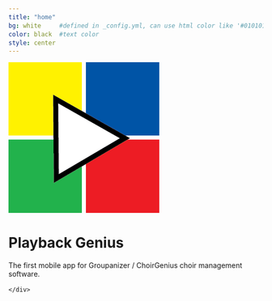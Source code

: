 ```yaml
---
title: "home"
bg: white     #defined in _config.yml, can use html color like '#010101'
color: black  #text color
style: center
---
```


<!-- # Playback Genius -->

<div>
  <div class="iphone">
  </div>
  <div class="left">
    <div class="center about">
      <img src="img/icon.png"/>
    <!-- </div>
    <div style="width:200px; text-align: center; padding:10px;"> -->
    <h1>Playback Genius</h1>
    The first mobile app for Groupanizer / ChoirGenius choir management software.

    </div>
  </div>
  <div class="android">
  </div>
</div>
<!-- {::options parse_block_html="true" /} -->

<!-- ![iPhone](img/iphone.png "iPhone"){: .left} -->


<!-- ![Playback Genius logo](img/icon.png "Playback Genius") -->

<!-- ![Android](img/android.png "Android"){: .callout} -->


<!-- The first mobile app for Groupanizer / ChoirGenius choir management software. -->
